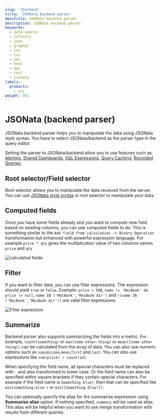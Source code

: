 ```yaml
---
slug: '/backend'
title: 'JSONata backend parser'
menuTitle: JSONata backend parser
description: JSONata backend parser
keywords:
  - data source
  - infinity
  - json
  - graphql
  - csv
  - tsv
  - xml
  - html
  - api
  - rest
  - jsonata
labels:
  products:
    - oss
weight: 301
---
```


# JSONata (backend parser)

JSONata backend parser helps you to manipulate the data using JSONata style syntax. You have to select JSONata/backend as the parser type in the query editor.

Setting the parser to JSONata/backend allow you to use features such as [Alerting](https://grafana.com/docs/grafana/latest/alerting/), [Shared Dashboards](https://grafana.com/docs/grafana/latest/dashboards/share-dashboards-panels/shared-dashboards/), [SQL Expressions](https://grafana.com/docs/grafana/latest/panels-visualizations/query-transform-data/sql-expressions/), [Query Caching](https://grafana.com/docs/grafana/latest/administration/data-source-management/#query-and-resource-caching), [Recorded Queries](https://grafana.com/docs/grafana/latest/administration/recorded-queries/).

## Root selector/Field selector

Root selector allows you to manipulate the data received from the server. You can use [JSONata style syntax](https://docs.jsonata.org/overview.html) in root selector to manipulate your data.

## Computed fields

Once you have some fields already and you want to compute new field based on existing columns, you can use computed fields to do. This is something similar to the `Add field from calculation -> Binary Operation` transformation but enhanced with powerful expression language. For example `price * qty` gives the multiplication value of two columns names `price` and `qty`

![calculated fields](https://user-images.githubusercontent.com/153843/196197153-306bbf2a-bc95-4be2-b3ad-75e12c8ea404.png#center)

## Filter

If you want to filter data, you can use filter expressions. The expression should yield `true` or `false`. Example: `price > 500`, `name != 'MacBook' && price != null`, `name IN ('MacBook','MacBook Air')` and `!(name IN ('MacBook','MacBook Air'))` are valid filter expressions.

![Filter expression](https://user-images.githubusercontent.com/153843/196344664-33733b04-3ac9-4c00-9c3c-970a9cb63bb3.png#center)

## Summarize

Backend parser also supports summarizing the fields into a metric. For example, `count(something)` or `max(some-other-thing)` or `mean([some other thing])` can be calculated from the array of data. You can also use numeric options such as `sum`,`min`,`max`,`mean`,`first` and `last`. You can also use expressions like `sum(price) / count(id)`.

When specifying the field name, all special characters must be replaced with `-` and also transformed to lower case. Or the field name can also be specified within square brackets if they contain special characters. For example if the field name is `Something Else!`, then that can be specified like `min(something-else-)` or `min([Something Else!])`.

You can optionally specify the alias for the summarize expression using **Summarize alias** option. If nothing specified, `summary` will be used as alias. This alias will be helpful when you want to use merge transformation with results from different queries.
